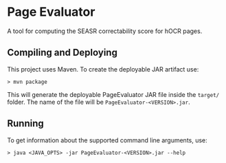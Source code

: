 # Page Evaluator
A tool for computing the SEASR correctability score for hOCR pages.

## Compiling and Deploying
This project uses Maven. To create the deployable JAR artifact use:

    > mvn package

This will generate the deployable PageEvaluator JAR file inside the `target/` folder.
The name of the file will be `PageEvaluator-<VERSION>.jar`.

## Running
To get information about the supported command line arguments, use:

    > java <JAVA_OPTS> -jar PageEvaluator-<VERSION>.jar --help
